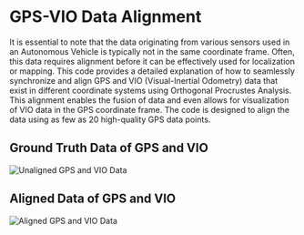 # GPS-VIO Data Alignment

It is essential to note that the data originating from various sensors used in an Autonomous Vehicle is typically not in the same coordinate frame. Often, this data requires alignment before it can be effectively used for localization or mapping. This code provides a detailed explanation of how to seamlessly synchronize and align GPS and VIO (Visual-Inertial Odometry) data that exist in different coordinate systems using Orthogonal Procrustes Analysis. This alignment enables the fusion of data and even allows for visualization of VIO data in the GPS coordinate frame. The code is designed to align the data using as few as 20 high-quality GPS data points.

## Ground Truth Data of GPS and VIO
![Unaligned GPS and VIO Data](https://github.com/nikunjparmar828/GPS-VIO-Data-Alignment/assets/26133653/3bebb768-b114-4648-8602-3cbb44be7528)

## Aligned Data of GPS and VIO
![Aligned GPS and VIO Data](https://github.com/nikunjparmar828/GPS-VIO-Data-Alignment/assets/26133653/76f25116-c2b9-4aea-b097-76bef35f0177)
